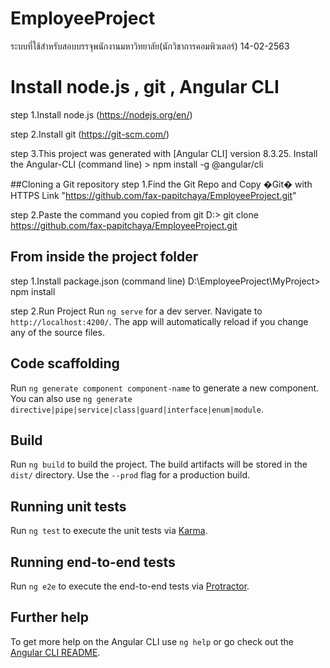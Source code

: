 # EmployeeProject

ระบบที่ใช้สำหรับสอบบรรจุพนักงานมหาวิทยาลัย(นักวิชาการคอมพิวเตอร์) 14-02-2563

# Install node.js , git , Angular CLI

step 1.Install node.js (https://nodejs.org/en/)

step 2.Install git (https://git-scm.com/)

step 3.This project was generated with [Angular CLI] version 8.3.25.
Install the Angular-CLI (command line) > npm install -g @angular/cli

##Cloning a Git repository
step 1.Find the Git Repo and Copy �Git� with HTTPS Link "https://github.com/fax-papitchaya/EmployeeProject.git"

step 2.Paste the command you copied from git D:\> git clone https://github.com/fax-papitchaya/EmployeeProject.git

## From inside the project folder

step 1.Install package.json (command line) D:\EmployeeProject\MyProject> npm install

step 2.Run Project
Run `ng serve` for a dev server. Navigate to `http://localhost:4200/`. The app will automatically reload if you change any of the source files.

## Code scaffolding

Run `ng generate component component-name` to generate a new component. You can also use `ng generate directive|pipe|service|class|guard|interface|enum|module`.

## Build

Run `ng build` to build the project. The build artifacts will be stored in the `dist/` directory. Use the `--prod` flag for a production build.

## Running unit tests

Run `ng test` to execute the unit tests via [Karma](https://karma-runner.github.io).

## Running end-to-end tests

Run `ng e2e` to execute the end-to-end tests via [Protractor](http://www.protractortest.org/).

## Further help

To get more help on the Angular CLI use `ng help` or go check out the [Angular CLI README](https://github.com/angular/angular-cli/blob/master/README.md).
